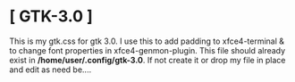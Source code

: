 # [ GTK-3.0 ]

This is my gtk.css for gtk 3.0. I use this to add padding to xfce4-terminal & to change font properties in xfce4-genmon-plugin. This file should already exist in **/home/user/.config/gtk-3.0**. If not create it or drop my file in place and edit as need be....
